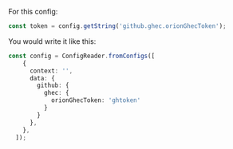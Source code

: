 For this config:
```ts
const token = config.getString('github.ghec.orionGhecToken');
```

You would write it like this:

```ts
const config = ConfigReader.fromConfigs([
    {
      context: '',
      data: {
        github: {
          ghec: {
            orionGhecToken: 'ghtoken'
          }
        }
      },
    },
  ]);
```



